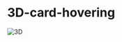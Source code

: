 # 3D-card-hovering

![3D](https://user-images.githubusercontent.com/40315303/114303999-7d4ca100-9aee-11eb-93fd-e1674ced320c.gif)
